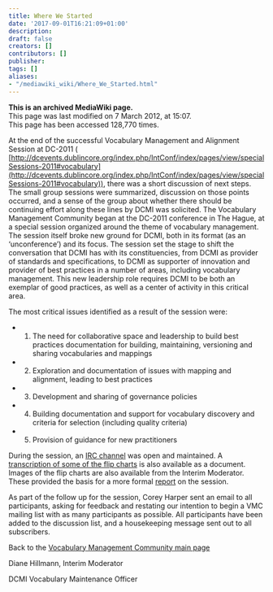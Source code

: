 ```yaml
---
title: Where We Started
date: '2017-09-01T16:21:09+01:00'
description: 
draft: false
creators: []
contributors: []
publisher: 
tags: []
aliases:
- "/mediawiki_wiki/Where_We_Started.html"
---
```


 **This is an archived MediaWiki page.**  
This page was last modified on 7 March 2012, at 15:07.  
This page has been accessed 128,770 times.

At the end of the successful Vocabulary Management and Alignment Session at DC-2011 ( [http://dcevents.dublincore.org/index.php/IntConf/index/pages/view/specialSessions-2011#vocabulary](http://dcevents.dublincore.org/index.php/IntConf/index/pages/view/specialSessions-2011#vocabulary)), there was a short discussion of next steps. The small group sessions were summarized, discussion on those points occurred, and a sense of the group about whether there should be continuing effort along these lines by DCMI was solicited. The Vocabulary Management Community began at the DC-2011 conference in The Hague, at a special session organized around the theme of vocabulary management. The session itself broke new ground for DCMI, both in its format (as an ‘unconference’) and its focus. The session set the stage to shift the conversation that DCMI has with its constituencies, from DCMI as provider of standards and specifications, to DCMI as supporter of innovation and provider of best practices in a number of areas, including vocabulary management. This new leadership role requires DCMI to be both an exemplar of good practices, as well as a center of activity in this critical area.

The most critical issues identified as a result of the session were:

- 1. The need for collaborative space and leadership to build best practices documentation for building, maintaining, versioning and sharing vocabularies and mappings
- 2. Exploration and documentation of issues with mapping and alignment, leading to best practices
- 3. Development and sharing of governance policies
- 4. Building documentation and support for vocabulary discovery and criteria for selection (including quality criteria)
- 5. Provision of guidance for new practitioners

During the session, an [IRC channel](https://docs.google.com/document/d/1cJmP-wYyTA0zbesNdy-cBclBXg3pJGMit_bhWnIuMXI/edit?hl=en_US) was open and maintained. A [transcription of some of the flip charts](https://docs.google.com/document/d/1vRQWczGkDhGTfOFIuMTBCsvzKiq-a_57WGT9unOexdc/edit?hl=en_US) is also available as a document. Images of the flip charts are also available from the Interim Moderator. These provided the basis for a more formal [report](/mediawiki_wiki/DC-2011_Vocabulary_Special_Session/Meeting_Report.md) on the session.

As part of the follow up for the session, Corey Harper sent an email to all participants, asking for feedback and restating our intention to begin a VMC mailing list with as many participants as possible. All participants have been added to the discussion list, and a housekeeping message sent out to all subscribers.

Back to the [Vocabulary Management Community main page](/mediawiki_wiki/DCMI_Vocabulary_Management_Community.md)

Diane Hillmann, Interim Moderator

DCMI Vocabulary Maintenance Officer

